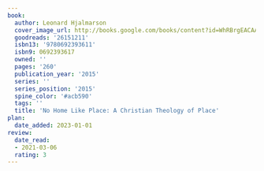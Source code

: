 ```yaml
---
book:
  author: Leonard Hjalmarson
  cover_image_url: http://books.google.com/books/content?id=WhRBrgEACAAJ&printsec=frontcover&img=1&zoom=1&source=gbs_api
  goodreads: '26151211'
  isbn13: '9780692393611'
  isbn9: 0692393617
  owned: ''
  pages: '260'
  publication_year: '2015'
  series: ''
  series_position: '2015'
  spine_color: '#acb590'
  tags: ''
  title: 'No Home Like Place: A Christian Theology of Place'
plan:
  date_added: 2023-01-01
review:
  date_read:
  - 2021-03-06
  rating: 3
---
```

